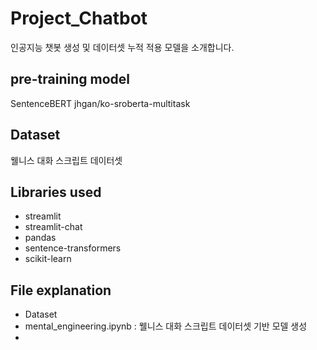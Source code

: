 # Project_Chatbot
인공지능 챗봇 생성 및 데이터셋 누적 적용 모델을 소개합니다.

## pre-training model
SentenceBERT jhgan/ko-sroberta-multitask

## Dataset
웰니스 대화 스크립트 데이터셋

## Libraries used
- streamlit
- streamlit-chat
- pandas
- sentence-transformers
- scikit-learn

## File explanation

- Dataset 
- mental_engineering.ipynb : 웰니스 대화 스크립트 데이터셋 기반 모델 생성  
- 
